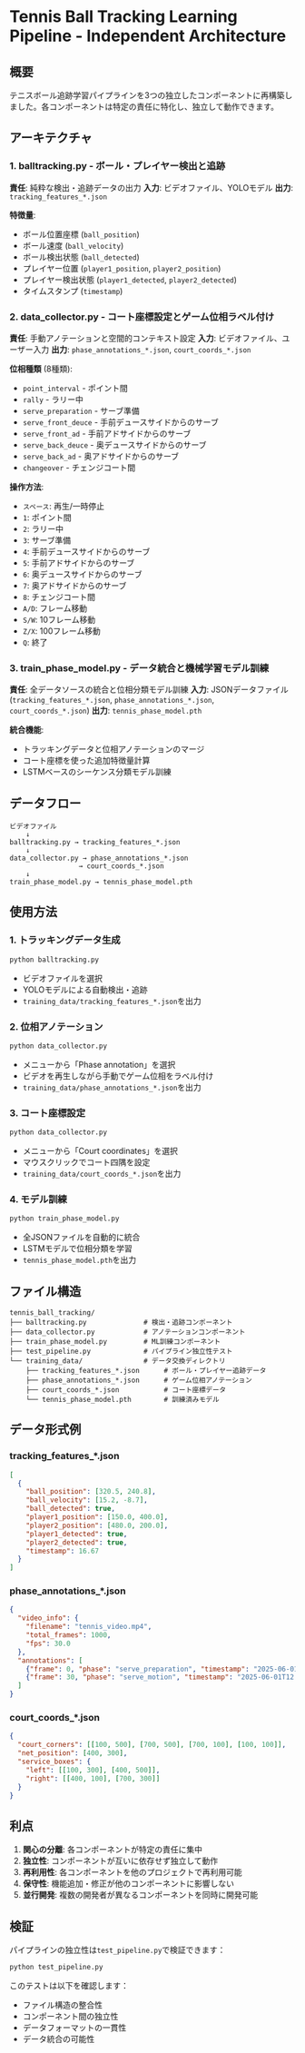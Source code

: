 # Tennis Ball Tracking Learning Pipeline - Independent Architecture

## 概要

テニスボール追跡学習パイプラインを3つの独立したコンポーネントに再構築しました。各コンポーネントは特定の責任に特化し、独立して動作できます。

## アーキテクチャ

### 1. balltracking.py - ボール・プレイヤー検出と追跡
**責任**: 純粋な検出・追跡データの出力
**入力**: ビデオファイル、YOLOモデル
**出力**: `tracking_features_*.json`

**特徴量**:
- ボール位置座標 (`ball_position`)
- ボール速度 (`ball_velocity`) 
- ボール検出状態 (`ball_detected`)
- プレイヤー位置 (`player1_position`, `player2_position`)
- プレイヤー検出状態 (`player1_detected`, `player2_detected`)
- タイムスタンプ (`timestamp`)

### 2. data_collector.py - コート座標設定とゲーム位相ラベル付け
**責任**: 手動アノテーションと空間的コンテキスト設定
**入力**: ビデオファイル、ユーザー入力
**出力**: `phase_annotations_*.json`, `court_coords_*.json`

**位相種類** (8種類):
- `point_interval` - ポイント間
- `rally` - ラリー中
- `serve_preparation` - サーブ準備
- `serve_front_deuce` - 手前デュースサイドからのサーブ
- `serve_front_ad` - 手前アドサイドからのサーブ
- `serve_back_deuce` - 奥デュースサイドからのサーブ
- `serve_back_ad` - 奥アドサイドからのサーブ
- `changeover` - チェンジコート間

**操作方法**:
- `スペース`: 再生/一時停止
- `1`: ポイント間
- `2`: ラリー中
- `3`: サーブ準備
- `4`: 手前デュースサイドからのサーブ
- `5`: 手前アドサイドからのサーブ
- `6`: 奥デュースサイドからのサーブ
- `7`: 奥アドサイドからのサーブ
- `8`: チェンジコート間
- `A/D`: フレーム移動
- `S/W`: 10フレーム移動
- `Z/X`: 100フレーム移動
- `Q`: 終了

### 3. train_phase_model.py - データ統合と機械学習モデル訓練
**責任**: 全データソースの統合と位相分類モデル訓練
**入力**: JSONデータファイル (`tracking_features_*.json`, `phase_annotations_*.json`, `court_coords_*.json`)
**出力**: `tennis_phase_model.pth`

**統合機能**:
- トラッキングデータと位相アノテーションのマージ
- コート座標を使った追加特徴量計算
- LSTMベースのシーケンス分類モデル訓練

## データフロー

```
ビデオファイル
    ↓
balltracking.py → tracking_features_*.json
    ↓
data_collector.py → phase_annotations_*.json
                 → court_coords_*.json
    ↓
train_phase_model.py → tennis_phase_model.pth
```

## 使用方法

### 1. トラッキングデータ生成
```bash
python balltracking.py
```
- ビデオファイルを選択
- YOLOモデルによる自動検出・追跡
- `training_data/tracking_features_*.json`を出力

### 2. 位相アノテーション
```bash
python data_collector.py
```
- メニューから「Phase annotation」を選択
- ビデオを再生しながら手動でゲーム位相をラベル付け
- `training_data/phase_annotations_*.json`を出力

### 3. コート座標設定
```bash
python data_collector.py
```
- メニューから「Court coordinates」を選択
- マウスクリックでコート四隅を設定
- `training_data/court_coords_*.json`を出力

### 4. モデル訓練
```bash
python train_phase_model.py
```
- 全JSONファイルを自動的に統合
- LSTMモデルで位相分類を学習
- `tennis_phase_model.pth`を出力

## ファイル構造

```
tennis_ball_tracking/
├── balltracking.py              # 検出・追跡コンポーネント
├── data_collector.py            # アノテーションコンポーネント  
├── train_phase_model.py         # ML訓練コンポーネント
├── test_pipeline.py             # パイプライン独立性テスト
└── training_data/               # データ交換ディレクトリ
    ├── tracking_features_*.json      # ボール・プレイヤー追跡データ
    ├── phase_annotations_*.json      # ゲーム位相アノテーション
    ├── court_coords_*.json           # コート座標データ
    └── tennis_phase_model.pth        # 訓練済みモデル
```

## データ形式例

### tracking_features_*.json
```json
[
  {
    "ball_position": [320.5, 240.8],
    "ball_velocity": [15.2, -8.7], 
    "ball_detected": true,
    "player1_position": [150.0, 400.0],
    "player2_position": [480.0, 200.0],
    "player1_detected": true,
    "player2_detected": true,
    "timestamp": 16.67
  }
]
```

### phase_annotations_*.json
```json
{
  "video_info": {
    "filename": "tennis_video.mp4",
    "total_frames": 1000,
    "fps": 30.0
  },
  "annotations": [
    {"frame": 0, "phase": "serve_preparation", "timestamp": "2025-06-01T12:00:00"},
    {"frame": 30, "phase": "serve_motion", "timestamp": "2025-06-01T12:00:01"}
  ]
}
```

### court_coords_*.json
```json
{
  "court_corners": [[100, 500], [700, 500], [700, 100], [100, 100]],
  "net_position": [400, 300],
  "service_boxes": {
    "left": [[100, 300], [400, 500]],
    "right": [[400, 100], [700, 300]]
  }
}
```

## 利点

1. **関心の分離**: 各コンポーネントが特定の責任に集中
2. **独立性**: コンポーネントが互いに依存せず独立して動作
3. **再利用性**: 各コンポーネントを他のプロジェクトで再利用可能
4. **保守性**: 機能追加・修正が他のコンポーネントに影響しない
5. **並行開発**: 複数の開発者が異なるコンポーネントを同時に開発可能

## 検証

パイプラインの独立性は`test_pipeline.py`で検証できます：

```bash
python test_pipeline.py
```

このテストは以下を確認します：
- ファイル構造の整合性
- コンポーネント間の独立性
- データフォーマットの一貫性
- データ統合の可能性
